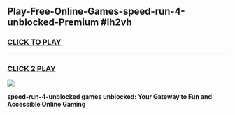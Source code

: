 
## Play-Free-Online-Games-speed-run-4-unblocked-Premium #lh2vh
<h3>
<a href="https://premium.freeplayer.one?title=speed-run-4-unblocked&ref=8M">CLICK TO PLAY</a></h3>
<hr>

<h3>
<a href="https://premium.freeplayer.one?title=speed-run-4-unblocked&ref=8M">CLICK 2 PLAY</a>
  
</h3>

<a href="https://premium.freeplayer.one?title=speed-run-4-unblocked&ref=8M"><img src="https://clearcache.store/games.png"></a>


**speed-run-4-unblocked games unblocked: Your Gateway to Fun and Accessible Online Gaming**
